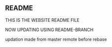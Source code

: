 ## README
THIS IS THE WEBSITE README FILE

NOW UPDATING USING README-BRANCH

updation made from master remote before rebase
